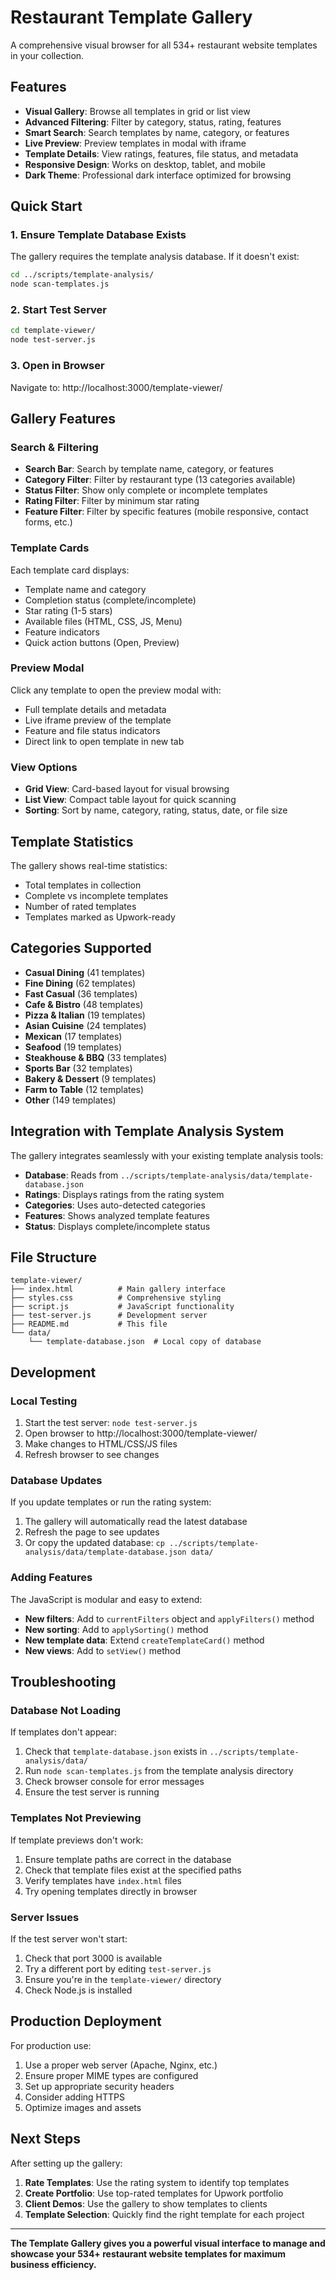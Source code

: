 # Restaurant Template Gallery

A comprehensive visual browser for all 534+ restaurant website templates in your collection.

## Features

- **Visual Gallery**: Browse all templates in grid or list view
- **Advanced Filtering**: Filter by category, status, rating, features
- **Smart Search**: Search templates by name, category, or features  
- **Live Preview**: Preview templates in modal with iframe
- **Template Details**: View ratings, features, file status, and metadata
- **Responsive Design**: Works on desktop, tablet, and mobile
- **Dark Theme**: Professional dark interface optimized for browsing

## Quick Start

### 1. Ensure Template Database Exists

The gallery requires the template analysis database. If it doesn't exist:

```bash
cd ../scripts/template-analysis/
node scan-templates.js
```

### 2. Start Test Server

```bash
cd template-viewer/
node test-server.js
```

### 3. Open in Browser

Navigate to: http://localhost:3000/template-viewer/

## Gallery Features

### Search & Filtering

- **Search Bar**: Search by template name, category, or features
- **Category Filter**: Filter by restaurant type (13 categories available)
- **Status Filter**: Show only complete or incomplete templates
- **Rating Filter**: Filter by minimum star rating
- **Feature Filter**: Filter by specific features (mobile responsive, contact forms, etc.)

### Template Cards

Each template card displays:
- Template name and category
- Completion status (complete/incomplete)
- Star rating (1-5 stars)
- Available files (HTML, CSS, JS, Menu)
- Feature indicators
- Quick action buttons (Open, Preview)

### Preview Modal

Click any template to open the preview modal with:
- Full template details and metadata
- Live iframe preview of the template
- Feature and file status indicators
- Direct link to open template in new tab

### View Options

- **Grid View**: Card-based layout for visual browsing
- **List View**: Compact table layout for quick scanning
- **Sorting**: Sort by name, category, rating, status, date, or file size

## Template Statistics

The gallery shows real-time statistics:
- Total templates in collection
- Complete vs incomplete templates  
- Number of rated templates
- Templates marked as Upwork-ready

## Categories Supported

- **Casual Dining** (41 templates)
- **Fine Dining** (62 templates)  
- **Fast Casual** (36 templates)
- **Cafe & Bistro** (48 templates)
- **Pizza & Italian** (19 templates)
- **Asian Cuisine** (24 templates)
- **Mexican** (17 templates)
- **Seafood** (19 templates)
- **Steakhouse & BBQ** (33 templates)
- **Sports Bar** (32 templates)
- **Bakery & Dessert** (9 templates)
- **Farm to Table** (12 templates)
- **Other** (149 templates)

## Integration with Template Analysis System

The gallery integrates seamlessly with your existing template analysis tools:

- **Database**: Reads from `../scripts/template-analysis/data/template-database.json`
- **Ratings**: Displays ratings from the rating system
- **Categories**: Uses auto-detected categories
- **Features**: Shows analyzed template features
- **Status**: Displays complete/incomplete status

## File Structure

```
template-viewer/
├── index.html          # Main gallery interface
├── styles.css          # Comprehensive styling
├── script.js           # JavaScript functionality
├── test-server.js      # Development server
├── README.md           # This file
└── data/
    └── template-database.json  # Local copy of database
```

## Development

### Local Testing

1. Start the test server: `node test-server.js`
2. Open browser to http://localhost:3000/template-viewer/
3. Make changes to HTML/CSS/JS files
4. Refresh browser to see changes

### Database Updates

If you update templates or run the rating system:

1. The gallery will automatically read the latest database
2. Refresh the page to see updates
3. Or copy the updated database: `cp ../scripts/template-analysis/data/template-database.json data/`

### Adding Features

The JavaScript is modular and easy to extend:

- **New filters**: Add to `currentFilters` object and `applyFilters()` method
- **New sorting**: Add to `applySorting()` method
- **New template data**: Extend `createTemplateCard()` method
- **New views**: Add to `setView()` method

## Troubleshooting

### Database Not Loading

If templates don't appear:

1. Check that `template-database.json` exists in `../scripts/template-analysis/data/`
2. Run `node scan-templates.js` from the template analysis directory
3. Check browser console for error messages
4. Ensure the test server is running

### Templates Not Previewing

If template previews don't work:

1. Ensure template paths are correct in the database
2. Check that template files exist at the specified paths
3. Verify templates have `index.html` files
4. Try opening templates directly in browser

### Server Issues

If the test server won't start:

1. Check that port 3000 is available
2. Try a different port by editing `test-server.js`
3. Ensure you're in the `template-viewer/` directory
4. Check Node.js is installed

## Production Deployment

For production use:

1. Use a proper web server (Apache, Nginx, etc.)
2. Ensure proper MIME types are configured
3. Set up appropriate security headers
4. Consider adding HTTPS
5. Optimize images and assets

## Next Steps

After setting up the gallery:

1. **Rate Templates**: Use the rating system to identify top templates
2. **Create Portfolio**: Use top-rated templates for Upwork portfolio
3. **Client Demos**: Use the gallery to show templates to clients
4. **Template Selection**: Quickly find the right template for each project

---

**The Template Gallery gives you a powerful visual interface to manage and showcase your 534+ restaurant website templates for maximum business efficiency.**